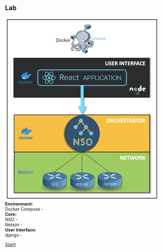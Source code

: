 ## Lab

![Test Topology](/test.png)
**Environment:**  
 Docker Compose - <description>  
**Core:**  
 NSO - <description>  
 Netsim - <description>  
**User Interface:**  
 django - <description>  

<a href="/readme/3.md"> Start! </a>
